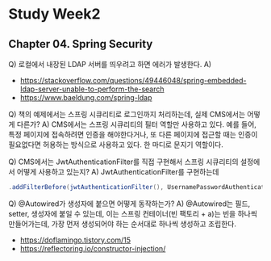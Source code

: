 # Study Week2

## Chapter 04. Spring Security

Q) 로컬에서 내장된 LDAP 서버를 띄우려고 하면 에러가 발생한다.
A)  

- https://stackoverflow.com/questions/49446048/spring-embedded-ldap-server-unable-to-perform-the-search
- https://www.baeldung.com/spring-ldap

Q) 책의 예제에서는 스프링 시큐리티로 로그인까지 처리하는데, 실제 CMS에서는 어떻게 다른가?
A) CMS에서는 스프링 시큐리티의 필터 역할만 사용하고 있다. 예를 들어, 특정 페이지에 접속하려면 인증을 해야한다거나, 또 다른 페이지에 접근할 때는 인증이 필요없다면 허용하는 방식으로 사용하고 있다. 한 마디로 문지기 역할이다.

Q) CMS에서는 JwtAuthenticationFilter를 직접 구현해서 스프링 시큐리티의 설정에서 어떻게 사용하고 있는지?
A) JwtAuthenticationFilter를 구현하는데 

```java
.addFilterBefore(jwtAuthenticationFilter(), UsernamePasswordAuthenticationFilter.class);
```

Q) @Autowired가 생성자에 붙으면 어떻게 동작하는가?
A) @Autowired는 필드, setter, 생성자에 붙일 수 있는데, 이는 스프링 컨테이너(빈 팩토리 + a)는 빈을 하나씩 만들어가는데, 가장 먼저 생성되어야 하는 순서대로 하나씩 생성하고 조립한다.

- https://doflamingo.tistory.com/15
- https://reflectoring.io/constructor-injection/